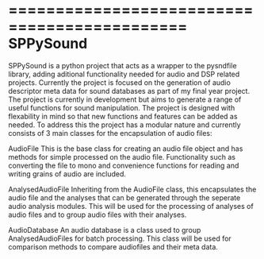 =============================================
                SPPySound
=============================================

SPPySound is a python project that acts as a wrapper to the pysndfile library, adding aditional functionality needed for audio and DSP related projects.
Currently the project is focused on the generation of audio descriptor meta data for sound databases as part of my final year project. 
The project is currently in development but aims to generate a range of useful functions for sound manipulation.
The project is designed with flexability in mind so that new functions and features can be added as needed.
To address this the project has a modular nature and currently consists of 3 main classes for the encapsulation of audio files:

AudioFile
This is the base class for creating an audio file object and has methods for simple processed on the audio file.
Functionality such as converting the file to mono and convenience functions for reading and writing grains of audio are included.

AnalysedAudioFile
Inheriting from the AudioFile class, this encapsulates the audio file and the analyses that can be generated through the seperate audio analysis modules.
This will be used for the processing of analyses of audio files and to group audio files with their analyses.

AudioDatabase
An audio database is a class used to group AnalysedAudioFiles for batch processing. This class will be used for comparison methods to compare audiofiles and their meta data.
